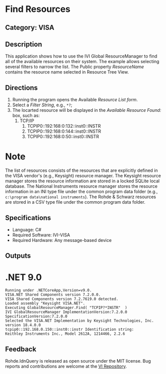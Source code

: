 # Find Resources

## Category: VISA

## Description
This application shows how to use the IVI Global ResourceManager to
find all of the available resources on their system. The example
allows selecting several filters to narrow the list. The Public
property _ResourceName_ contains the resource name selected in Resource Tree View.

## Directions

1. Running the program opens the Available _Resource List form_.
1. Select a _Filter String_, e.g., `*?`;
1. The locarted resource will be displayed in the _Available Resource Found:_ box, such as:
   1. TCP/IP
       1. TCPIP0::192:168:0:132::inst0::INSTR
       1. TCPIP0::192:168:0:144::inst0::INSTR
       1. TCPIP0::192:168:0:50::inst0::INSTR

# Note
The list of resources consists of the resources that are explicitly defined in the VISA vendor's (e.g., Keysight) resource manager. The Keysight resource manager stores the resource information are stored in a locked SQLite local database. The National Instruments resource manager stores the resource information in an INI type file under the common program data folder (e.g., `c:\program data\national instruments`). The Rohde & Schwarz resources are stored in a CSV type file under the common program data folder.

## Specifications
* Language: C#  
* Required Software: IVI-VISA  
* Required Hardware: Any message-based device

## Outputs

# .NET 9.0
```
Running under .NETCoreApp,Version=v9.0.
VISA.NET Shared Components version 7.2.0.0.
VISA Shared Components version 7.2.7619.0 detected.
Loaded assembly "Keysight VISA.NET".
Executing GlobalResourceManager.Find( "TCPIP?*INSTR"  )
IVI GlobalResourceManager ImplementationVersion:7.2.0.0 SpecificationVersion:7.2.0.0
Selected the VISA.NET Implementation by Keysight Technologies, Inc. version 18.4.0.0
tcpip0::192.168.0.150::inst0::instr Identification string:
Keithley Instruments Inc., Model 2612A, 1214466, 2.2.6
```

## Feedback

Rohde.IdnQuery is released as open source under the MIT license.
Bug reports and contributions are welcome at the [VI Repository].

[VI Repository]: https://www.github.com/atecoder/ds.vi.ivi
